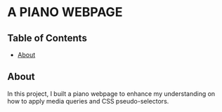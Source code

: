 <h1>A PIANO WEBPAGE</h1>

<h2>Table of Contents</h2>
<ul>
  <li>
    <a href="#about">
	  About
	</a>
  </li>	
</ul>

<h2 id="about">
  About
</h2>
<p>In this project, I built a piano webpage to enhance  my understanding on how to apply media queries and CSS pseudo-selectors.</p>
